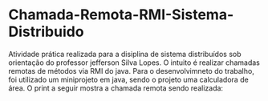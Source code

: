 # Chamada-Remota-RMI-Sistema-Distribuido

Atividade prática realizada para a disiplina de sistema distribuídos sob orientação do professor jefferson Silva Lopes.
O intuito é realizar chamadas remotas de métodos via RMI do java. Para o desenvolvimneto do trabalho, foi utilizado um miniprojeto em java, sendo o projeto uma calculadora de área.
O print a seguir mostra a chamada remota sendo realizada:

